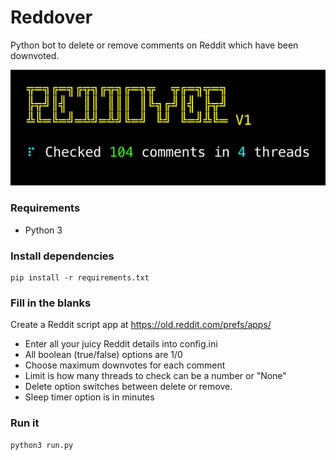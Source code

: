 # Reddover

Python bot to delete or remove comments on Reddit which have been downvoted.

![](ss.jpg)

### Requirements

- Python 3

### Install dependencies

    pip install -r requirements.txt

### Fill in the blanks     

Create a Reddit script app at https://old.reddit.com/prefs/apps/

- Enter all your juicy Reddit details into config.ini
- All boolean (true/false) options are 1/0
- Choose maximum downvotes for each comment
- Limit is how many threads to check can be a number or "None"
- Delete option switches between delete or remove.
- Sleep timer option is in minutes


### Run it

    python3 run.py
